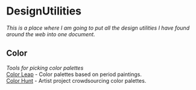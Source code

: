 # DesignUtilities
*This is a place where I am going to put all the design utilities I have found around the web into one document.* 

## Color 
*Tools for picking color palettes*<br>
[Color Leap](https://colorleap.app/home) - Color palettes based on period paintings.<br>
[Color Hunt](https://colorhunt.co/) - Artist project crowdsourcing color palettes. 
